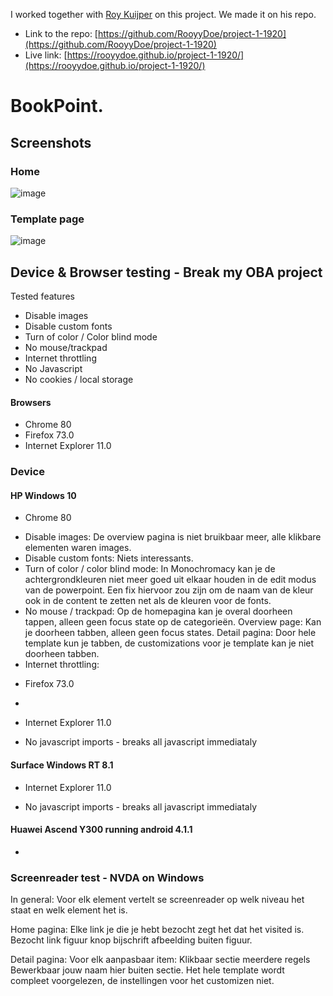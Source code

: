 I worked together with [Roy Kuijper](https://github.com/RooyyDoe) on this project. We made it on his repo. 

* Link to the repo: 
[https://github.com/RooyyDoe/project-1-1920](https://github.com/RooyyDoe/project-1-1920)
* Live link: [https://rooyydoe.github.io/project-1-1920/](https://rooyydoe.github.io/project-1-1920/)

# BookPoint.

## Screenshots

### Home
![image](https://user-images.githubusercontent.com/45566396/76074176-475bf580-5f9b-11ea-8cd0-8f5980ac0614.png)

### Template page
![image](https://user-images.githubusercontent.com/45566396/76074218-5347b780-5f9b-11ea-974e-8049b825834d.png)

## Device & Browser testing - Break my OBA project

Tested features
* Disable images
* Disable custom fonts
* Turn of color / Color blind mode
* No mouse/trackpad
* Internet throttling
* No Javascript
* No cookies / local storage

#### Browsers

* Chrome 80
* Firefox 73.0
* Internet Explorer 11.0

### Device

#### HP Windows 10

* Chrome 80

- Disable images: De overview pagina is niet bruikbaar meer, alle klikbare elementen waren images.
- Disable custom fonts: Niets interessants.
- Turn of color / color blind mode: In Monochromacy kan je de achtergrondkleuren niet meer goed uit elkaar houden in de edit modus van de powerpoint. Een fix hiervoor zou zijn om de naam van de kleur ook in de content te zetten net als de kleuren voor de fonts.
- No mouse / trackpad: Op de homepagina kan je overal doorheen tappen, alleen geen focus state op de categorieën. Overview page: Kan je doorheen tabben, alleen geen focus states. Detail pagina: Door hele template kun je tabben, de customizations voor je template kan je niet doorheen tabben.
- Internet throttling: 

* Firefox 73.0

- 

* Internet Explorer 11.0

- No javascript imports - breaks all javascript immediataly

#### Surface Windows RT 8.1

* Internet Explorer 11.0

- No javascript imports - breaks all javascript immediataly

#### Huawei Ascend Y300 running android 4.1.1

* 

### Screenreader test - NVDA on Windows 

In general:
Voor elk element vertelt se screenreader op welk niveau het staat en welk element het is. 

Home pagina:
Elke link je die je hebt bezocht zegt het dat het visited is.
Bezocht link figuur knop bijschrift afbeelding buiten figuur.

Detail pagina:
Voor elk aanpasbaar item:
Klikbaar sectie meerdere regels Bewerkbaar jouw naam hier buiten sectie.
Het hele template wordt compleet voorgelezen, de instellingen voor het customizen niet.
